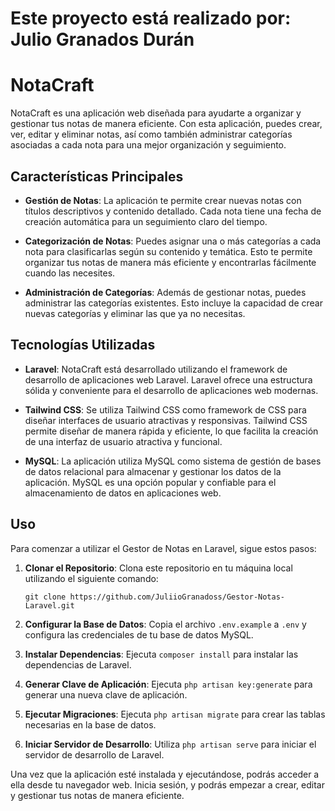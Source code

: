 # Este proyecto está realizado por: Julio Granados Durán
# NotaCraft

NotaCraft es una aplicación web diseñada para ayudarte a organizar y gestionar tus notas de manera eficiente. Con esta aplicación, puedes crear, ver, editar y eliminar notas, así como también administrar categorías asociadas a cada nota para una mejor organización y seguimiento.

## Características Principales

- **Gestión de Notas**: La aplicación te permite crear nuevas notas con títulos descriptivos y contenido detallado. Cada nota tiene una fecha de creación automática para un seguimiento claro del tiempo.

- **Categorización de Notas**: Puedes asignar una o más categorías a cada nota para clasificarlas según su contenido y temática. Esto te permite organizar tus notas de manera más eficiente y encontrarlas fácilmente cuando las necesites.

- **Administración de Categorías**: Además de gestionar notas, puedes administrar las categorías existentes. Esto incluye la capacidad de crear nuevas categorías y eliminar las que ya no necesitas.

## Tecnologías Utilizadas

- **Laravel**: NotaCraft está desarrollado utilizando el framework de desarrollo de aplicaciones web Laravel. Laravel ofrece una estructura sólida y conveniente para el desarrollo de aplicaciones web modernas.

- **Tailwind CSS**: Se utiliza Tailwind CSS como framework de CSS para diseñar interfaces de usuario atractivas y responsivas. Tailwind CSS permite diseñar de manera rápida y eficiente, lo que facilita la creación de una interfaz de usuario atractiva y funcional.

- **MySQL**: La aplicación utiliza MySQL como sistema de gestión de bases de datos relacional para almacenar y gestionar los datos de la aplicación. MySQL es una opción popular y confiable para el almacenamiento de datos en aplicaciones web.

## Uso

Para comenzar a utilizar el Gestor de Notas en Laravel, sigue estos pasos:

1. **Clonar el Repositorio**: Clona este repositorio en tu máquina local utilizando el siguiente comando:

    ```
    git clone https://github.com/JuliioGranadoss/Gestor-Notas-Laravel.git
    ```

2. **Configurar la Base de Datos**: Copia el archivo `.env.example` a `.env` y configura las credenciales de tu base de datos MySQL.

3. **Instalar Dependencias**: Ejecuta `composer install` para instalar las dependencias de Laravel.

4. **Generar Clave de Aplicación**: Ejecuta `php artisan key:generate` para generar una nueva clave de aplicación.

5. **Ejecutar Migraciones**: Ejecuta `php artisan migrate` para crear las tablas necesarias en la base de datos.

6. **Iniciar Servidor de Desarrollo**: Utiliza `php artisan serve` para iniciar el servidor de desarrollo de Laravel.

Una vez que la aplicación esté instalada y ejecutándose, podrás acceder a ella desde tu navegador web. Inicia sesión, y podrás empezar a crear, editar y gestionar tus notas de manera eficiente.
